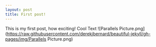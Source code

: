 ```yaml
---
layout: post
title: First post!
---
```

This is my first post, how exciting! Cool Text
![Parallels Picture.png](https://raw.githubusercontent.com/derekjbernard/beautiful-jekyll/gh-pages/img/Parallels Picture.png)